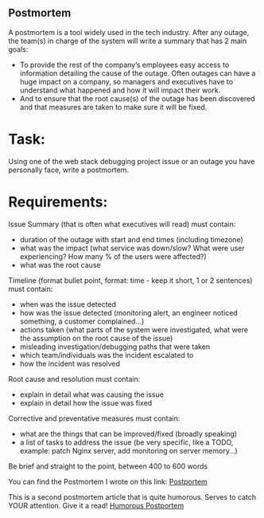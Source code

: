 ## Postmortem

A postmortem is a tool widely used in the tech industry. After any outage, the team(s) in charge of the system will write a summary that has 2 main goals:

* To provide the rest of the company’s employees easy access to information detailing the cause of the outage. Often outages can have a huge impact on a company, so managers and executives have to understand what happened and how it will impact their work.
* And to ensure that the root cause(s) of the outage has been discovered and that measures are taken to make sure it will be fixed.

# Task:

Using one of the web stack debugging project issue or an outage you have personally face, write a postmortem. 

# Requirements:

Issue Summary (that is often what executives will read) must contain:
* duration of the outage with start and end times (including timezone)
* what was the impact (what service was down/slow? What were user experiencing? How many % of the users were affected?)
* what was the root cause

Timeline (format bullet point, format: time - keep it short, 1 or 2 sentences) must contain:
* when was the issue detected
* how was the issue detected (monitoring alert, an engineer noticed something, a customer complained…)
* actions taken (what parts of the system were investigated, what were the assumption on the root cause of the issue)
* misleading investigation/debugging paths that were taken
* which team/individuals was the incident escalated to
* how the incident was resolved

Root cause and resolution must contain:
* explain in detail what was causing the issue
* explain in detail how the issue was fixed

Corrective and preventative measures must contain:
* what are the things that can be improved/fixed (broadly speaking)
* a list of tasks to address the issue (be very specific, like a TODO, example: patch Nginx server, add monitoring on server memory…)

Be brief and straight to the point, between 400 to 600 words


You can find the Postmortem I wrote on this link: [Postportem](https://docs.google.com/document/d/1TV1ADUZrWKgS6346mIvJVOTyx1hSW39AB-5i48Eyaj0/edit?usp=sharing)

This is a second postmortem article that is quite humorous. Serves to catch YOUR attention. Give it a read!
[Humorous Postportem](https://docs.google.com/document/d/1ar0e2qpav4Ed1gYwK4Vru0JfZB7VqOI68jNF1t_ddBw/edit?usp=sharing)
